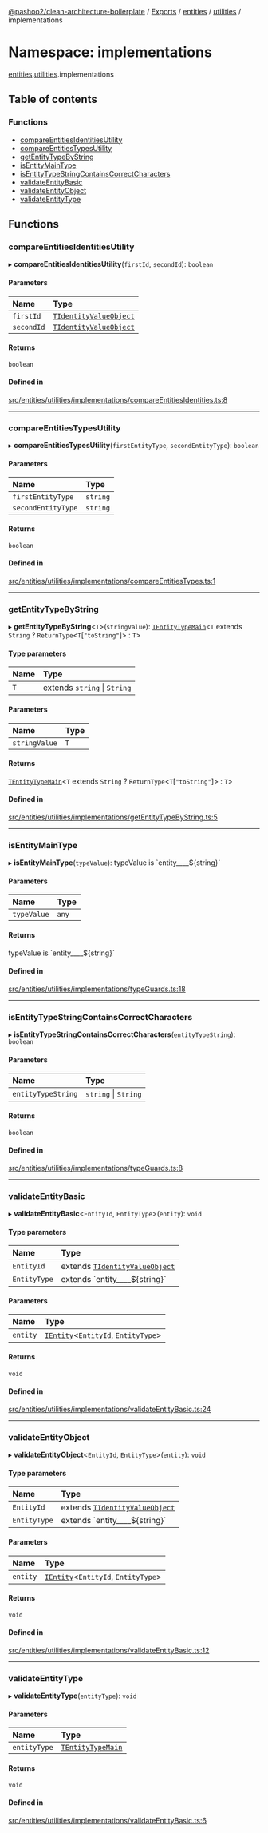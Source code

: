 [@pashoo2/clean-architecture-boilerplate](../README.md) / [Exports](../modules.md) / [entities](entities.md) / [utilities](entities.utilities.md) / implementations

# Namespace: implementations

[entities](entities.md).[utilities](entities.utilities.md).implementations

## Table of contents

### Functions

- [compareEntitiesIdentitiesUtility](entities.utilities.implementations.md#compareentitiesidentitiesutility)
- [compareEntitiesTypesUtility](entities.utilities.implementations.md#compareentitiestypesutility)
- [getEntityTypeByString](entities.utilities.implementations.md#getentitytypebystring)
- [isEntityMainType](entities.utilities.implementations.md#isentitymaintype)
- [isEntityTypeStringContainsCorrectCharacters](entities.utilities.implementations.md#isentitytypestringcontainscorrectcharacters)
- [validateEntityBasic](entities.utilities.implementations.md#validateentitybasic)
- [validateEntityObject](entities.utilities.implementations.md#validateentityobject)
- [validateEntityType](entities.utilities.implementations.md#validateentitytype)

## Functions

### compareEntitiesIdentitiesUtility

▸ **compareEntitiesIdentitiesUtility**(`firstId`, `secondId`): `boolean`

#### Parameters

| Name | Type |
| :------ | :------ |
| `firstId` | [`TIdentityValueObject`](valueobject.interfaces.md#tidentityvalueobject) |
| `secondId` | [`TIdentityValueObject`](valueobject.interfaces.md#tidentityvalueobject) |

#### Returns

`boolean`

#### Defined in

[src/entities/utilities/implementations/compareEntitiesIdentities.ts:8](https://github.com/pashoo2/clean-architecture-boilerplate/blob/e54a93c/src/entities/utilities/implementations/compareEntitiesIdentities.ts#L8)

___

### compareEntitiesTypesUtility

▸ **compareEntitiesTypesUtility**(`firstEntityType`, `secondEntityType`): `boolean`

#### Parameters

| Name | Type |
| :------ | :------ |
| `firstEntityType` | `string` |
| `secondEntityType` | `string` |

#### Returns

`boolean`

#### Defined in

[src/entities/utilities/implementations/compareEntitiesTypes.ts:1](https://github.com/pashoo2/clean-architecture-boilerplate/blob/e54a93c/src/entities/utilities/implementations/compareEntitiesTypes.ts#L1)

___

### getEntityTypeByString

▸ **getEntityTypeByString**<`T`\>(`stringValue`): [`TEntityTypeMain`](entities.interfaces.md#tentitytypemain)<`T` extends `String` ? `ReturnType`<`T`[``"toString"``]\> : `T`\>

#### Type parameters

| Name | Type |
| :------ | :------ |
| `T` | extends `string` \| `String` |

#### Parameters

| Name | Type |
| :------ | :------ |
| `stringValue` | `T` |

#### Returns

[`TEntityTypeMain`](entities.interfaces.md#tentitytypemain)<`T` extends `String` ? `ReturnType`<`T`[``"toString"``]\> : `T`\>

#### Defined in

[src/entities/utilities/implementations/getEntityTypeByString.ts:5](https://github.com/pashoo2/clean-architecture-boilerplate/blob/e54a93c/src/entities/utilities/implementations/getEntityTypeByString.ts#L5)

___

### isEntityMainType

▸ **isEntityMainType**(`typeValue`): typeValue is \`entity\_\_\_\_${string}\`

#### Parameters

| Name | Type |
| :------ | :------ |
| `typeValue` | `any` |

#### Returns

typeValue is \`entity\_\_\_\_${string}\`

#### Defined in

[src/entities/utilities/implementations/typeGuards.ts:18](https://github.com/pashoo2/clean-architecture-boilerplate/blob/e54a93c/src/entities/utilities/implementations/typeGuards.ts#L18)

___

### isEntityTypeStringContainsCorrectCharacters

▸ **isEntityTypeStringContainsCorrectCharacters**(`entityTypeString`): `boolean`

#### Parameters

| Name | Type |
| :------ | :------ |
| `entityTypeString` | `string` \| `String` |

#### Returns

`boolean`

#### Defined in

[src/entities/utilities/implementations/typeGuards.ts:8](https://github.com/pashoo2/clean-architecture-boilerplate/blob/e54a93c/src/entities/utilities/implementations/typeGuards.ts#L8)

___

### validateEntityBasic

▸ **validateEntityBasic**<`EntityId`, `EntityType`\>(`entity`): `void`

#### Type parameters

| Name | Type |
| :------ | :------ |
| `EntityId` | extends [`TIdentityValueObject`](valueobject.interfaces.md#tidentityvalueobject) |
| `EntityType` | extends \`entity\_\_\_\_${string}\` |

#### Parameters

| Name | Type |
| :------ | :------ |
| `entity` | [`IEntity`](../interfaces/entities.interfaces.ientity.md)<`EntityId`, `EntityType`\> |

#### Returns

`void`

#### Defined in

[src/entities/utilities/implementations/validateEntityBasic.ts:24](https://github.com/pashoo2/clean-architecture-boilerplate/blob/e54a93c/src/entities/utilities/implementations/validateEntityBasic.ts#L24)

___

### validateEntityObject

▸ **validateEntityObject**<`EntityId`, `EntityType`\>(`entity`): `void`

#### Type parameters

| Name | Type |
| :------ | :------ |
| `EntityId` | extends [`TIdentityValueObject`](valueobject.interfaces.md#tidentityvalueobject) |
| `EntityType` | extends \`entity\_\_\_\_${string}\` |

#### Parameters

| Name | Type |
| :------ | :------ |
| `entity` | [`IEntity`](../interfaces/entities.interfaces.ientity.md)<`EntityId`, `EntityType`\> |

#### Returns

`void`

#### Defined in

[src/entities/utilities/implementations/validateEntityBasic.ts:12](https://github.com/pashoo2/clean-architecture-boilerplate/blob/e54a93c/src/entities/utilities/implementations/validateEntityBasic.ts#L12)

___

### validateEntityType

▸ **validateEntityType**(`entityType`): `void`

#### Parameters

| Name | Type |
| :------ | :------ |
| `entityType` | [`TEntityTypeMain`](entities.interfaces.md#tentitytypemain) |

#### Returns

`void`

#### Defined in

[src/entities/utilities/implementations/validateEntityBasic.ts:6](https://github.com/pashoo2/clean-architecture-boilerplate/blob/e54a93c/src/entities/utilities/implementations/validateEntityBasic.ts#L6)
